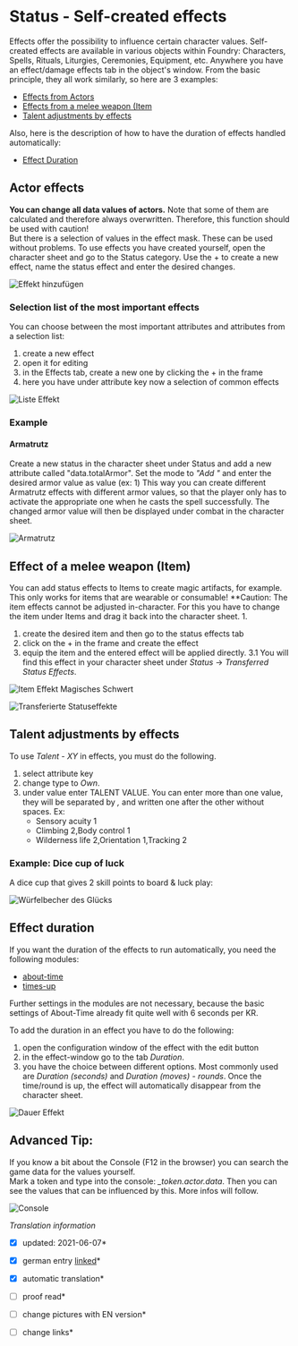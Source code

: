 # Status - Self-created effects
Effects offer the possibility to influence certain character values. Self-created effects are available in various objects within Foundry: Characters, Spells, Rituals, Liturgies, Ceremonies, Equipment, etc. Anywhere you have an effect/damage effects tab in the object's window. From the basic principle, they all work similarly, so here are 3 examples:
* [Effects from Actors](en-status-self-created-effects#actor-effects)
* [Effects from a melee weapon (Item](en-status-self-created-effects#effect-of-a-melee-weapon-item)  
* [Talent adjustments by effects](en-status-self-created-effects#talent-adjustments-by-effects)

Also, here is the description of how to have the duration of effects handled automatically:
* [Effect Duration](en-status-self-created-effects#effect-duration)

## Actor effects
**You can change all data values of actors.** Note that some of them are calculated and therefore always overwritten. Therefore, this function should be used with caution!  
But there is a selection of values in the effect mask. These can be used without problems.
To use effects you have created yourself, open the character sheet and go to the Status category. Use the + to create a new effect, name the status effect and enter the desired changes.

![Effekt hinzufügen](images/en-status-self-created-effects_0.webp)

### Selection list of the most important effects
You can choose between the most important attributes and attributes from a selection list:
1. create a new effect
2. open it for editing
3. in the Effects tab, create a new one by clicking the + in the frame
4. here you have under attribute key now a selection of common effects
  
  ![Liste Effekt](images/en-status-self-created-effects_1.webp)

### Example
#### Armatrutz
Create a new status in the character sheet under Status and add a new attribute called "data.totalArmor". Set the mode to *"Add "* and enter the desired armor value as value (ex: 1)
This way you can create different Armatrutz effects with different armor values, so that the player only has to activate the appropriate one when he casts the spell successfully. The changed armor value will then be displayed under combat in the character sheet.
  
![Armatrutz](images/en-status-self-created-effects_2.webp)
  
## Effect of a melee weapon (Item)
You can add status effects to Items to create magic artifacts, for example. This only works for items that are wearable or consumable!
**Caution: The item effects cannot be adjusted in-character. For this you have to change the item under Items and drag it back into the character sheet. 1.

1. create the desired item and then go to the status effects tab
2. click on the + in the frame and create the effect
3. equip the item and the entered effect will be applied directly. 
3.1 You will find this effect in your character sheet under *Status* -> *Transferred Status Effects*.
  
![Item Effekt Magisches Schwert](images/en-status-self-created-effects_0.webp)
  
![Transferierte Statuseffekte](images/en-status-self-created-effects_1.webp)

## Talent adjustments by effects
To use *Talent - XY* in effects, you must do the following. 
1. select attribute key
2. change type to *Own*.
3. under value enter TALENT VALUE. You can enter more than one value, they will be separated by *,* and written one after the other without spaces. Ex: 
    * Sensory acuity 1
    * Climbing 2,Body control 1
    * Wilderness life 2,Orientation 1,Tracking 2

### Example: Dice cup of luck
A dice cup that gives 2 skill points to board & luck play:  
  
![Würfelbecher des Glücks](images/en-status-self-created-effects_0.webp)
  
## Effect duration
If you want the duration of the effects to run automatically, you need the following modules:
* [about-time](https://gitlab.com/tposney/about-time)
* [times-up](https://gitlab.com/tposney/times-up)  

Further settings in the modules are not necessary, because the basic settings of About-Time already fit quite well with 6 seconds per KR.  
  
To add the duration in an effect you have to do the following:
1. open the configuration window of the effect with the edit button
2. in the effect-window go to the tab *Duration*.
3. you have the choice between different options. Most commonly used are *Duration (seconds)* and *Duration (moves) - rounds*.
   Once the time/round is up, the effect will automatically disappear from the character sheet.
   
  ![Dauer Effekt](images/en-status-self-created-effects_0.webp)
   
## Advanced Tip:
If you know a bit about the Console (F12 in the browser) you can search the game data for the values yourself.  
Mark a token and type into the console: *_token.actor.data*. Then you can see the values that can be influenced by this. More infos will follow.
  
![Console](images/en-status-self-created-effects_0.webp)


*Translation information*  
*[x] updated: 2021-06-07*  
*[x] german entry [linked](de/de-status-selbst-erstellte-effekte.md)*  
*[x] automatic translation*  
*[ ] proof read*  
*[ ] change pictures with EN version*
*[ ] change links*  

